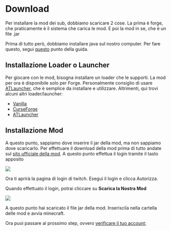 # Download

Per installare la mod dei sub, dobbiamo scaricare 2 cose. La prima è forge, che praticamente è il sistema che carica le mod. E poi la mod in se, che è un file .jar

Prima di tutto però, dobbiamo installare java sul nostro computer. Per fare questo, segui [questo](https://github.com/LIUKRAST/HemeraldProjectsCommunity/blob/main/wiki/introduzione/Java.md) punto della guida.

## Installazione Loader o Launcher
Per giocare con le mod, bisogna installare un loader che le supporti. La mod per ora è disponibile solo per Forge.
Personalmente consiglio di usare [ATLauncher](https://github.com/LIUKRAST/HemeraldProjectsCommunity/blob/main/wiki/introduzione/loader/ATLauncher.md), che è semplice da installare e utilizzare. Altrimenti, qui trovi alcuni altri loader/launcher:
- [Vanilla](https://github.com/LIUKRAST/HemeraldProjectsCommunity/blob/main/wiki/introduzione/loader/Vanilla.md)
- [CurseForge](https://github.com/LIUKRAST/HemeraldProjectsCommunity/blob/main/wiki/introduzione/loader/CurseForge.md)
- [ATLauncher](https://github.com/LIUKRAST/HemeraldProjectsCommunity/blob/main/wiki/introduzione/loader/ATLauncher.md)

## Installazione Mod
A questo punto, sappiamo dove inserire il jar della mod, ma non sappiamo dove scaricarlo.
Per effettuare il download della mod prima di tutto andate sul [sito ufficiale della mod](https://mod.hemerald.net).
A questo punto effettua il login tramite il tasto apposito

![](https://github.com/LIUKRAST/HemeraldProjectsCommunity/blob/main/assets/hemerald/textures/wiki/introduzione/Download/1.png?raw=true)

Ora ti aprirà la pagina di login di twitch. Esegui il login e clicca Autorizza.

Quando effettuato il login, potrai cliccare su **Scarica la Nostra Mod**

![](https://github.com/LIUKRAST/HemeraldProjectsCommunity/blob/main/assets/hemerald/textures/wiki/introduzione/Download/2.png?raw=true)

A questo punto hai scaricato il file jar della mod. Inseriscila nella cartella delle mod e avvia minecraft.

Ora puoi passare al prossimo step, ovvero [verificare il tuo account](https://mod.hemerald.net/wiki/Verifica.md);